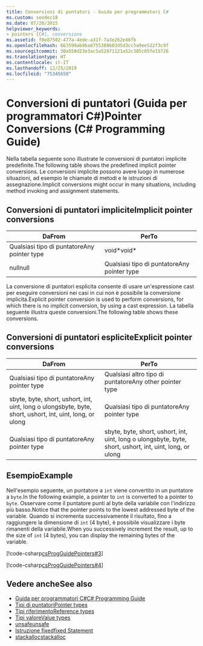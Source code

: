 ```yaml
---
title: Conversioni di puntatori - Guida per programmatori C#
ms.custom: seodec18
ms.date: 07/20/2015
helpviewer_keywords:
- pointers [C#], conversions
ms.assetid: f0e87502-477a-4ede-a31f-7a3e262e46fb
ms.openlocfilehash: 663599ab9ba6755388603d5d3cc5a9ee522f3c9f
ms.sourcegitcommit: 30a558d23e3ac5a52071121a52c305c85fe15726
ms.translationtype: HT
ms.contentlocale: it-IT
ms.lasthandoff: 12/25/2019
ms.locfileid: "75345650"
---
```

# <a name="pointer-conversions-c-programming-guide"></a><span data-ttu-id="ae633-102">Conversioni di puntatori (Guida per programmatori C#)</span><span class="sxs-lookup"><span data-stu-id="ae633-102">Pointer Conversions (C# Programming Guide)</span></span>
<span data-ttu-id="ae633-103">Nella tabella seguente sono illustrate le conversioni di puntatori implicite predefinite.</span><span class="sxs-lookup"><span data-stu-id="ae633-103">The following table shows the predefined implicit pointer conversions.</span></span> <span data-ttu-id="ae633-104">Le conversioni implicite possono avere luogo in numerose situazioni, ad esempio le chiamate di metodi e le istruzioni di assegnazione.</span><span class="sxs-lookup"><span data-stu-id="ae633-104">Implicit conversions might occur in many situations, including method invoking and assignment statements.</span></span>  
  
## <a name="implicit-pointer-conversions"></a><span data-ttu-id="ae633-105">Conversioni di puntatori implicite</span><span class="sxs-lookup"><span data-stu-id="ae633-105">Implicit pointer conversions</span></span>  
  
|<span data-ttu-id="ae633-106">Da</span><span class="sxs-lookup"><span data-stu-id="ae633-106">From</span></span>|<span data-ttu-id="ae633-107">Per</span><span class="sxs-lookup"><span data-stu-id="ae633-107">To</span></span>|  
|----------|--------|  
|<span data-ttu-id="ae633-108">Qualsiasi tipo di puntatore</span><span class="sxs-lookup"><span data-stu-id="ae633-108">Any pointer type</span></span>|<span data-ttu-id="ae633-109">void\*</span><span class="sxs-lookup"><span data-stu-id="ae633-109">void\*</span></span>|  
|<span data-ttu-id="ae633-110">null</span><span class="sxs-lookup"><span data-stu-id="ae633-110">null</span></span>|<span data-ttu-id="ae633-111">Qualsiasi tipo di puntatore</span><span class="sxs-lookup"><span data-stu-id="ae633-111">Any pointer type</span></span>|  
  
 <span data-ttu-id="ae633-112">La conversione di puntatori esplicita consente di usare un'espressione cast per eseguire conversioni nei casi in cui non è possibile la conversione implicita.</span><span class="sxs-lookup"><span data-stu-id="ae633-112">Explicit pointer conversion is used to perform conversions, for which there is no implicit conversion, by using a cast expression.</span></span> <span data-ttu-id="ae633-113">La tabella seguente illustra queste conversioni.</span><span class="sxs-lookup"><span data-stu-id="ae633-113">The following table shows these conversions.</span></span>  
  
## <a name="explicit-pointer-conversions"></a><span data-ttu-id="ae633-114">Conversioni di puntatori esplicite</span><span class="sxs-lookup"><span data-stu-id="ae633-114">Explicit pointer conversions</span></span>  
  
|<span data-ttu-id="ae633-115">Da</span><span class="sxs-lookup"><span data-stu-id="ae633-115">From</span></span>|<span data-ttu-id="ae633-116">Per</span><span class="sxs-lookup"><span data-stu-id="ae633-116">To</span></span>|  
|----------|--------|  
|<span data-ttu-id="ae633-117">Qualsiasi tipo di puntatore</span><span class="sxs-lookup"><span data-stu-id="ae633-117">Any pointer type</span></span>|<span data-ttu-id="ae633-118">Qualsiasi altro tipo di puntatore</span><span class="sxs-lookup"><span data-stu-id="ae633-118">Any other pointer type</span></span>|  
|<span data-ttu-id="ae633-119">sbyte, byte, short, ushort, int, uint, long o ulong</span><span class="sxs-lookup"><span data-stu-id="ae633-119">sbyte, byte, short, ushort, int, uint, long, or ulong</span></span>|<span data-ttu-id="ae633-120">Qualsiasi tipo di puntatore</span><span class="sxs-lookup"><span data-stu-id="ae633-120">Any pointer type</span></span>|  
|<span data-ttu-id="ae633-121">Qualsiasi tipo di puntatore</span><span class="sxs-lookup"><span data-stu-id="ae633-121">Any pointer type</span></span>|<span data-ttu-id="ae633-122">sbyte, byte, short, ushort, int, uint, long o ulong</span><span class="sxs-lookup"><span data-stu-id="ae633-122">sbyte, byte, short, ushort, int, uint, long, or ulong</span></span>|  
  
## <a name="example"></a><span data-ttu-id="ae633-123">Esempio</span><span class="sxs-lookup"><span data-stu-id="ae633-123">Example</span></span>  
 <span data-ttu-id="ae633-124">Nell'esempio seguente, un puntatore a `int` viene convertito in un puntatore a `byte`.</span><span class="sxs-lookup"><span data-stu-id="ae633-124">In the following example, a pointer to `int` is converted to a pointer to `byte`.</span></span> <span data-ttu-id="ae633-125">Osservare come il puntatore punti al byte della variabile con l'indirizzo più basso.</span><span class="sxs-lookup"><span data-stu-id="ae633-125">Notice that the pointer points to the lowest addressed byte of the variable.</span></span> <span data-ttu-id="ae633-126">Quando si incrementa successivamente il risultato, fino a raggiungere la dimensione di `int` (4 byte), è possibile visualizzare i byte rimanenti della variabile.</span><span class="sxs-lookup"><span data-stu-id="ae633-126">When you successively increment the result, up to the size of `int` (4 bytes), you can display the remaining bytes of the variable.</span></span>  
  
 [!code-csharp[csProgGuidePointers#3](~/samples/snippets/csharp/VS_Snippets_VBCSharp/csProgGuidePointers/CS/Pointers2.cs#3)]  
  
 [!code-csharp[csProgGuidePointers#4](~/samples/snippets/csharp/VS_Snippets_VBCSharp/csProgGuidePointers/CS/Pointers.cs#4)]  
  
## <a name="see-also"></a><span data-ttu-id="ae633-127">Vedere anche</span><span class="sxs-lookup"><span data-stu-id="ae633-127">See also</span></span>

- [<span data-ttu-id="ae633-128">Guida per programmatori C#</span><span class="sxs-lookup"><span data-stu-id="ae633-128">C# Programming Guide</span></span>](../index.md)
- [<span data-ttu-id="ae633-129">Tipi di puntatori</span><span class="sxs-lookup"><span data-stu-id="ae633-129">Pointer types</span></span>](pointer-types.md)
- [<span data-ttu-id="ae633-130">Tipi riferimento</span><span class="sxs-lookup"><span data-stu-id="ae633-130">Reference types</span></span>](../../language-reference/keywords/reference-types.md)
- [<span data-ttu-id="ae633-131">Tipi valore</span><span class="sxs-lookup"><span data-stu-id="ae633-131">Value types</span></span>](../../language-reference/keywords/value-types.md)
- [<span data-ttu-id="ae633-132">unsafe</span><span class="sxs-lookup"><span data-stu-id="ae633-132">unsafe</span></span>](../../language-reference/keywords/unsafe.md)
- [<span data-ttu-id="ae633-133">Istruzione fixed</span><span class="sxs-lookup"><span data-stu-id="ae633-133">fixed Statement</span></span>](../../language-reference/keywords/fixed-statement.md)
- [<span data-ttu-id="ae633-134">stackalloc</span><span class="sxs-lookup"><span data-stu-id="ae633-134">stackalloc</span></span>](../../language-reference/operators/stackalloc.md)
